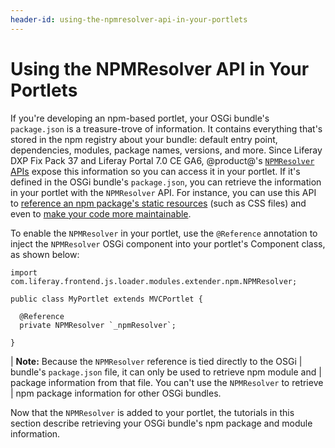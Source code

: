```yaml
---
header-id: using-the-npmresolver-api-in-your-portlets
---
```


# Using the NPMResolver API in Your Portlets

If you're developing an npm-based portlet, your OSGi bundle's `package.json` is 
a treasure-trove of information. It contains everything that's stored in the 
npm registry about your bundle: default entry point, dependencies, modules, 
package names, versions, and more. Since Liferay DXP Fix Pack 37 and Liferay Portal 7.0 CE GA6, @product@'s 
[`NPMResolver` APIs](@app-ref@/foundation/latest/javadocs/com/liferay/frontend/js/loader/modules/extender/npm/NPMResolver.html) 
expose this information so you can access it in your portlet. If it's defined
in the OSGi bundle's `package.json`, you can retrieve the information in your
portlet with the `NPMResolver` API. For instance, you can use this API to 
[reference an npm package's static resources](/docs/7-0/tutorials/-/knowledge_base/t/obtaining-dependency-npm-package-descriptors) 
(such as CSS files) and even to
[make your code more maintainable](/docs/7-0/tutorials/-/knowledge_base/t/obtaining-dependency-npm-package-descriptors). 

To enable the `NPMResolver` in your portlet, use the `@Reference` annotation to 
inject the `NPMResolver` OSGi component into your portlet's Component class, as 
shown below:

    import com.liferay.frontend.js.loader.modules.extender.npm.NPMResolver;

    public class MyPortlet extends MVCPortlet {
      
      @Reference
      private NPMResolver `_npmResolver`;
      
    }

| **Note:** Because the `NPMResolver` reference is tied directly to the OSGi
| bundle's `package.json` file, it can only be used to retrieve npm module and
| package information from that file. You can't use the `NPMResolver` to retrieve
| npm package information for other OSGi bundles.
 
Now that the `NPMResolver` is added to your portlet, the tutorials in this
section describe retrieving your OSGi bundle's npm package and module
information.
